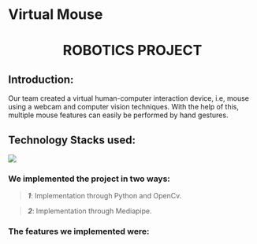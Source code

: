 # Virtual Mouse

<h1 align="center">ROBOTICS PROJECT</h1> 

<p align="center"> 

</p> 

## Introduction: 

Our team created a virtual human-computer interaction device, i.e, mouse using a webcam and computer vision techniques. With the help of this, multiple mouse features can easily be performed by hand gestures.

## Technology Stacks used:
<img src="https://img.shields.io/badge/Python-14354C?style=for-the-badge&logo=python&logoColor=white"/> 

### We implemented the project in two ways:
> _**1**_: Implementation through Python and OpenCv.

> _**2**_: Implementation through Mediapipe.

### The features we implemented were:
